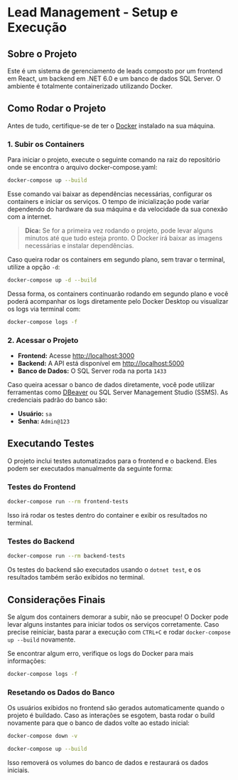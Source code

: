 # Lead Management - Setup e Execução

## Sobre o Projeto
Este é um sistema de gerenciamento de leads composto por um frontend em React, um backend em .NET 6.0 e um banco de dados SQL Server. O ambiente é totalmente containerizado utilizando Docker.

## Como Rodar o Projeto
Antes de tudo, certifique-se de ter o [Docker](https://www.docker.com/) instalado na sua máquina.

### 1. Subir os Containers
Para iniciar o projeto, execute o seguinte comando na raiz do repositório onde se encontra o arquivo docker-compose.yaml:
```sh
docker-compose up --build
```

Esse comando vai baixar as dependências necessárias, configurar os containers e iniciar os serviços. O tempo de inicialização pode variar dependendo do hardware da sua máquina e da velocidade da sua conexão com a internet.

> **Dica:** Se for a primeira vez rodando o projeto, pode levar alguns minutos até que tudo esteja pronto. O Docker irá baixar as imagens necessárias e instalar dependências.

Caso queira rodar os containers em segundo plano, sem travar o terminal, utilize a opção `-d`:
```sh
docker-compose up -d --build
```
Dessa forma, os containers continuarão rodando em segundo plano e você poderá acompanhar os logs diretamente pelo Docker Desktop ou visualizar os logs via terminal com:
```sh
docker-compose logs -f
```

### 2. Acessar o Projeto
- **Frontend:** Acesse [http://localhost:3000](http://localhost:3000)
- **Backend:** A API está disponível em [http://localhost:5000](http://localhost:5000)
- **Banco de Dados:** O SQL Server roda na porta `1433`

Caso queira acessar o banco de dados diretamente, você pode utilizar ferramentas como [DBeaver](https://dbeaver.io/) ou SQL Server Management Studio (SSMS). As credenciais padrão do banco são:
- **Usuário:** `sa`
- **Senha:** `Admin@123`

## Executando Testes
O projeto inclui testes automatizados para o frontend e o backend. Eles podem ser executados manualmente da seguinte forma:

### Testes do Frontend
```sh
docker-compose run --rm frontend-tests
```
Isso irá rodar os testes dentro do container e exibir os resultados no terminal.

### Testes do Backend
```sh
docker-compose run --rm backend-tests
```
Os testes do backend são executados usando o `dotnet test`, e os resultados também serão exibidos no terminal.

## Considerações Finais
Se algum dos containers demorar a subir, não se preocupe! O Docker pode levar alguns instantes para iniciar todos os serviços corretamente. Caso precise reiniciar, basta parar a execução com `CTRL+C` e rodar `docker-compose up --build` novamente.

Se encontrar algum erro, verifique os logs do Docker para mais informações:
```sh
docker-compose logs -f
```

### Resetando os Dados do Banco
Os usuários exibidos no frontend são gerados automaticamente quando o projeto é buildado. Caso as interações se esgotem, basta rodar o build novamente para que o banco de dados volte ao estado inicial:
```sh
docker-compose down -v
```
```sh
docker-compose up --build
```
Isso removerá os volumes do banco de dados e restaurará os dados iniciais.

